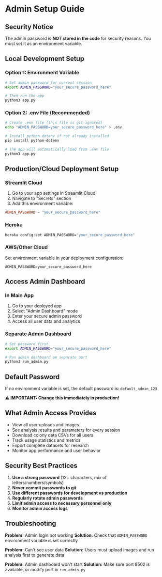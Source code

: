 # Admin Setup Guide

## Security Notice

The admin password is **NOT stored in the code** for security reasons. You must set it as an environment variable.

## Local Development Setup

### Option 1: Environment Variable
```bash
# Set admin password for current session
export ADMIN_PASSWORD="your_secure_password_here"

# Then run the app
python3 app.py
```

### Option 2: .env File (Recommended)
```bash
# Create .env file (this file is git-ignored)
echo "ADMIN_PASSWORD=your_secure_password_here" > .env

# Install python-dotenv if not already installed
pip install python-dotenv

# The app will automatically load from .env file
python3 app.py
```

## Production/Cloud Deployment Setup

### Streamlit Cloud
1. Go to your app settings in Streamlit Cloud
2. Navigate to "Secrets" section
3. Add this environment variable:
```toml
ADMIN_PASSWORD = "your_secure_password_here"
```

### Heroku
```bash
heroku config:set ADMIN_PASSWORD="your_secure_password_here"
```

### AWS/Other Cloud
Set environment variable in your deployment configuration:
```
ADMIN_PASSWORD=your_secure_password_here
```

## Access Admin Dashboard

### In Main App
1. Go to your deployed app
2. Select "Admin Dashboard" mode
3. Enter your secure admin password
4. Access all user data and analytics

### Separate Admin Dashboard
```bash
# Set password first
export ADMIN_PASSWORD="your_secure_password_here"

# Run admin dashboard on separate port
python3 run_admin.py
```

## Default Password

If no environment variable is set, the default password is: `default_admin_123`

**⚠️ IMPORTANT: Change this immediately in production!**

## What Admin Access Provides

- View all user uploads and images
- See analysis results and parameters for every session
- Download colony data CSVs for all users
- Track usage statistics and metrics
- Export complete datasets for research
- Monitor app performance and user behavior

## Security Best Practices

1. **Use a strong password** (12+ characters, mix of letters/numbers/symbols)
2. **Never commit passwords to git**
3. **Use different passwords for development vs production**
4. **Regularly rotate admin passwords**
5. **Limit admin access to necessary personnel only**
6. **Monitor admin access logs**

## Troubleshooting

**Problem:** Admin login not working
**Solution:** Check that `ADMIN_PASSWORD` environment variable is set correctly

**Problem:** Can't see user data
**Solution:** Users must upload images and run analysis first to generate data

**Problem:** Admin dashboard won't start
**Solution:** Make sure port 8502 is available, or modify port in `run_admin.py` 